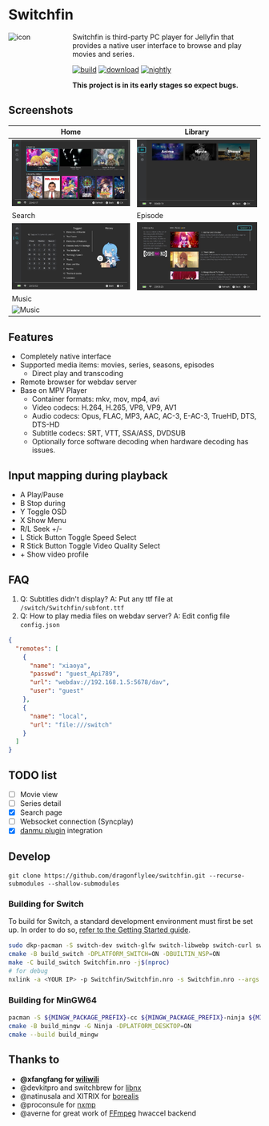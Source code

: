 # Switchfin

<img src="scripts/org.player.switchfin.svg" alt="icon" height="128" width="128" align="left">

Switchfin is third-party PC player for Jellyfin that provides a native user interface to browse and play movies and series.
<br>

[![build](https://github.com/dragonflylee/switchfin/actions/workflows/build.yaml/badge.svg)](https://github.com/dragonflylee/switchfin/actions/workflows/build.yaml) [![download](https://img.shields.io/github/downloads/dragonflylee/switchfin/total?label=Downloads)](https://github.com/dragonflylee/switchfin/releases/latest) [![nightly](https://img.shields.io/badge/nightly-build-green)](https://nightly.link/dragonflylee/switchfin/workflows/build.yaml/dev)

**This project is in its early stages so expect bugs.**

## Screenshots
| Home                                | Library                             |
|-------------------------------------|-------------------------------------|
| ![Home](images/home.jpg) | ![Library](images/library.jpg) | 
| Search | Episode |
| ![Search](images/search.jpg) | ![Episode](images/episode.jpg) |
| Music | |
| ![Music](images/music.jpg) | |

## Features
- Completely native interface
- Supported media items: movies, series, seasons, episodes 
  - Direct play and transcoding
- Remote browser for webdav server
- Base on MPV Player
  - Container formats: mkv, mov, mp4, avi
  - Video codecs: H.264, H.265, VP8, VP9, AV1
  - Audio codecs: Opus, FLAC, MP3, AAC, AC-3, E-AC-3, TrueHD, DTS, DTS-HD
  - Subtitle codecs: SRT, VTT, SSA/ASS, DVDSUB
  - Optionally force software decoding when hardware decoding has issues.

## Input mapping during playback

- A Play/Pause
- B Stop during
- Y Toggle OSD
- X Show Menu 
- R/L Seek +/-
- L Stick Button Toggle Speed Select
- R Stick Button Toggle Video Quality Select
- \+ Show video profile

## FAQ

1. Q: Subtitles didn't display?
   A: Put any ttf file at `/switch/Switchfin/subfont.ttf`
2. Q: How to play media files on webdav server?
   A: Edit config file `config.json`

```json
{
  "remotes": [
    {
      "name": "xiaoya",
      "passwd": "guest_Api789",
      "url": "webdav://192.168.1.5:5678/dav",
      "user": "guest"
    },
    {
      "name": "local",
      "url": "file:///switch"
    }
  ]
}
```

## TODO list

- [ ] Movie view
- [ ] Series detail
- [x] Search page
- [ ] Websocket connection (Syncplay)
- [x] [danmu plugin](https://github.com/cxfksword/jellyfin-plugin-danmu) integration

## Develop

```shell
git clone https://github.com/dragonflylee/switchfin.git --recurse-submodules --shallow-submodules
```

### Building for Switch

To build for Switch, a standard development environment must first be set up. In order to do so, [refer to the Getting Started guide](https://devkitpro.org/wiki/Getting_Started).

```bash
sudo dkp-pacman -S switch-dev switch-glfw switch-libwebp switch-curl switch-libmpv
cmake -B build_switch -DPLATFORM_SWITCH=ON -DBUILTIN_NSP=ON
make -C build_switch Switchfin.nro -j$(nproc)
# for debug
nxlink -a <YOUR IP> -p Switchfin/Switchfin.nro -s Switchfin.nro --args -d -v
```

### Building for MinGW64

```bash
pacman -S ${MINGW_PACKAGE_PREFIX}-cc ${MINGW_PACKAGE_PREFIX}-ninja ${MINGW_PACKAGE_PREFIX}-cmake
cmake -B build_mingw -G Ninja -DPLATFORM_DESKTOP=ON
cmake --build build_mingw
```

## Thanks to

- **@xfangfang for [wiliwili](https://github.com/xfangfang/wiliwili)**
- @devkitpro and switchbrew for [libnx](https://github.com/switchbrew/libnx)
- @natinusala and XITRIX for [borealis](https://github.com/natinusala/borealis)
- @proconsule for [nxmp](https://github.com/proconsule/nxmp)
- @averne for great work of [FFmpeg](https://github.com/averne/FFmpeg) hwaccel backend 

